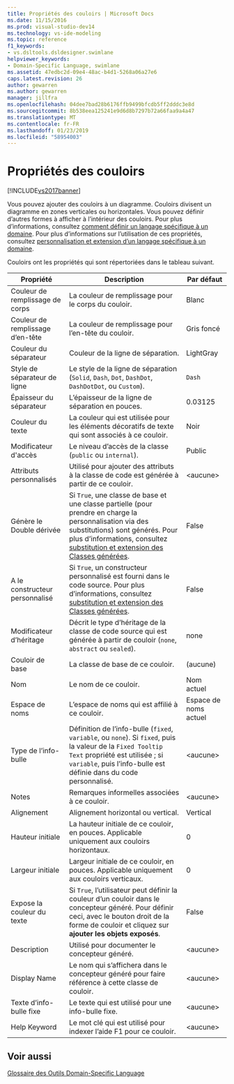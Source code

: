 ```yaml
---
title: Propriétés des couloirs | Microsoft Docs
ms.date: 11/15/2016
ms.prod: visual-studio-dev14
ms.technology: vs-ide-modeling
ms.topic: reference
f1_keywords:
- vs.dsltools.dsldesigner.swimlane
helpviewer_keywords:
- Domain-Specific Language, swimlane
ms.assetid: 47edbc2d-09e4-48ac-b4d1-5268a06a27e6
caps.latest.revision: 26
author: gewarren
ms.author: gewarren
manager: jillfra
ms.openlocfilehash: 04dee7bad28b6176ffb9499bfcdb5ff2dddc3e8d
ms.sourcegitcommit: 8b538eea125241e9d6d8b7297b72a66faa9a4a47
ms.translationtype: MT
ms.contentlocale: fr-FR
ms.lasthandoff: 01/23/2019
ms.locfileid: "58954003"
---
```

# <a name="properties-of-swimlanes"></a>Propriétés des couloirs
[!INCLUDE[vs2017banner](../includes/vs2017banner.md)]

Vous pouvez ajouter des couloirs à un diagramme. Couloirs divisent un diagramme en zones verticales ou horizontales. Vous pouvez définir d’autres formes à afficher à l’intérieur des couloirs. Pour plus d’informations, consultez [comment définir un langage spécifique à un domaine](../modeling/how-to-define-a-domain-specific-language.md). Pour plus d’informations sur l’utilisation de ces propriétés, consultez [personnalisation et extension d’un langage spécifique à un domaine](../modeling/customizing-and-extending-a-domain-specific-language.md).  
  
 Couloirs ont les propriétés qui sont répertoriées dans le tableau suivant.  
  
|Propriété|Description|Par défaut|  
|--------------|-----------------|-------------|  
|Couleur de remplissage de corps|La couleur de remplissage pour le corps du couloir.|Blanc|  
|Couleur de remplissage d’en-tête|La couleur de remplissage pour l’en-tête du couloir.|Gris foncé|  
|Couleur du séparateur|Couleur de la ligne de séparation.|LightGray|  
|Style de séparateur de ligne|Le style de la ligne de séparation (`Solid`, `Dash`, `Dot`, `DashDot`, `DashDotDot`, ou `Custom`).|`Dash`|  
|Épaisseur du séparateur|L’épaisseur de la ligne de séparation en pouces.|0.03125|  
|Couleur du texte|La couleur qui est utilisée pour les éléments décoratifs de texte qui sont associés à ce couloir.|Noir|  
|Modificateur d'accès|Le niveau d’accès de la classe (`public` ou `internal`).|Public|  
|Attributs personnalisés|Utilisé pour ajouter des attributs à la classe de code est générée à partir de ce couloir.|\<aucune>|  
|Génère le Double dérivée|Si `True`, une classe de base et une classe partielle (pour prendre en charge la personnalisation via des substitutions) sont générés. Pour plus d’informations, consultez [substitution et extension des Classes générées](../modeling/overriding-and-extending-the-generated-classes.md).|False|  
|A le constructeur personnalisé|Si `True`, un constructeur personnalisé est fourni dans le code source. Pour plus d’informations, consultez [substitution et extension des Classes générées](../modeling/overriding-and-extending-the-generated-classes.md).|False|  
|Modificateur d’héritage|Décrit le type d’héritage de la classe de code source qui est générée à partir de couloir (`none`, `abstract` ou `sealed`).|none|  
|Couloir de base|La classe de base de ce couloir.|(aucune)|  
|Nom|Le nom de ce couloir.|Nom actuel|  
|Espace de noms|L’espace de noms qui est affilié à ce couloir.|Espace de noms actuel|  
|Type de l’info-bulle|Définition de l’info-bulle (`fixed`, `variable`, ou `none`). Si `fixed`, puis la valeur de la `Fixed Tooltip Text` propriété est utilisée ; si `variable`, puis l’info-bulle est définie dans du code personnalisé.|\<aucune>|  
|Notes|Remarques informelles associées à ce couloir.|\<aucune>|  
|Alignement|Alignement horizontal ou vertical.|Vertical|  
|Hauteur initiale|La hauteur initiale de ce couloir, en pouces. Applicable uniquement aux couloirs horizontaux.|0|  
|Largeur initiale|Largeur initiale de ce couloir, en pouces. Applicable uniquement aux couloirs verticaux.|0|  
|Expose la couleur du texte|Si `True`, l’utilisateur peut définir la couleur d’un couloir dans le concepteur généré. Pour définir ceci, avec le bouton droit de la forme de couloir et cliquez sur **ajouter les objets exposés**.|False|  
|Description|Utilisé pour documenter le concepteur généré.|\<aucune>|  
|Display Name|Le nom qui s’affichera dans le concepteur généré pour faire référence à cette classe de couloir.|\<aucune>|  
|Texte d’info-bulle fixe|Le texte qui est utilisé pour une info-bulle fixe.|\<aucune>|  
|Help Keyword|Le mot clé qui est utilisé pour indexer l’aide F1 pour ce couloir.|\<aucune>|  
  
## <a name="see-also"></a>Voir aussi  
 [Glossaire des Outils Domain-Specific Language](http://msdn.microsoft.com/ca5e84cb-a315-465c-be24-76aa3df276aa)
